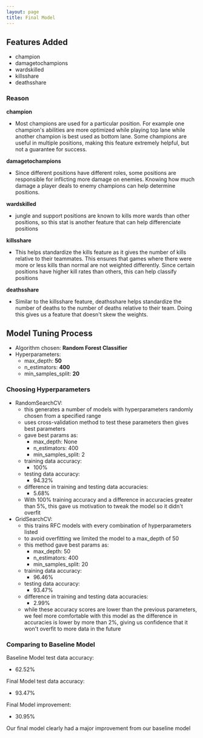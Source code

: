 ```yaml
---
layout: page
title: Final Model
---
```


## Features Added
* champion
* damagetochampions
* wardskilled
* killsshare
* deathsshare

### Reason
**champion**
* Most champions are used for a particular position. For example one champion's abilities are more optimized while playing top lane while another champion is best used as bottom lane. Some champions are useful in multiple positions, making this feature extremely helpful, but not a guarantee for success.

**damagetochampions**
* Since different positions have different roles, some positions are responsible for inflicting more damage on enemies. Knowing how much damage a player deals to enemy champions can help determine positions.

**wardskilled**
* jungle and support positions are known to kills more wards than other positions, so this stat is another feature that can help differenciate positions

**killsshare**
* This helps standardize the kills feature as it gives the number of kills relative to their teammates. This ensures that games where there were more or less kills than normal are not weighted differently. Since certain positions have higher kill rates than others, this can help classify positions

**deathsshare**
* Similar to the killsshare feature, deathsshare helps standardize the number of deaths to the number of deaths relative to their team. Doing this gives us a feature that doesn't skew the weights.

## Model Tuning Process
* Algorithm chosen: **Random Forest Classifier**
* Hyperparameters:
    * max_depth: **50**
    * n_estimators: **400**
    * min_samples_split: **20**

### Choosing Hyperparameters
* RandomSearchCV:
    * this generates a number of models with hyperparameters randomly chosen from a specified range
    * uses cross-validation method to test these parameters then gives best parameters
    * gave best params as:
        * max_depth: None
        * n_estimators: 400
        * min_samples_split: 2
    * training data accuracy:
        * 100%
    * testing data accuracy:
        * 94.32%
    * difference in training and testing data accuracies:
        * 5.68%
    * With 100% training accuracy and a difference in accuracies greater than 5%, this gave us motivation to tweak the model so it didn't overfit
* GridSearchCV:
    * this trains RFC models with every combination of hyperparameters listed
    * to avoid overfitting we limited the model to a max_depth of 50
    * this method gave best params as:
        * max_depth: 50
        * n_estimators: 400
        * min_samples_split: 20
    * training data accuracy:
        * 96.46%
    * testing data accuracy:
        * 93.47%
    * difference in training and testing data accuracies:
        * 2.99%
    * while these accuracy scores are lower than the previous parameters, we feel more comfortable with this model as the difference in accuracies is lower by more than 2%, giving us confidence that it won't overfit to more data in the future

### Comparing to Baseline Model
Baseline Model test data accuracy:
* 62.52%

Final Model test data accuracy:
* 93.47%

Final Model improvement:
* 30.95%

Our final model clearly had a major improvement from our baseline model